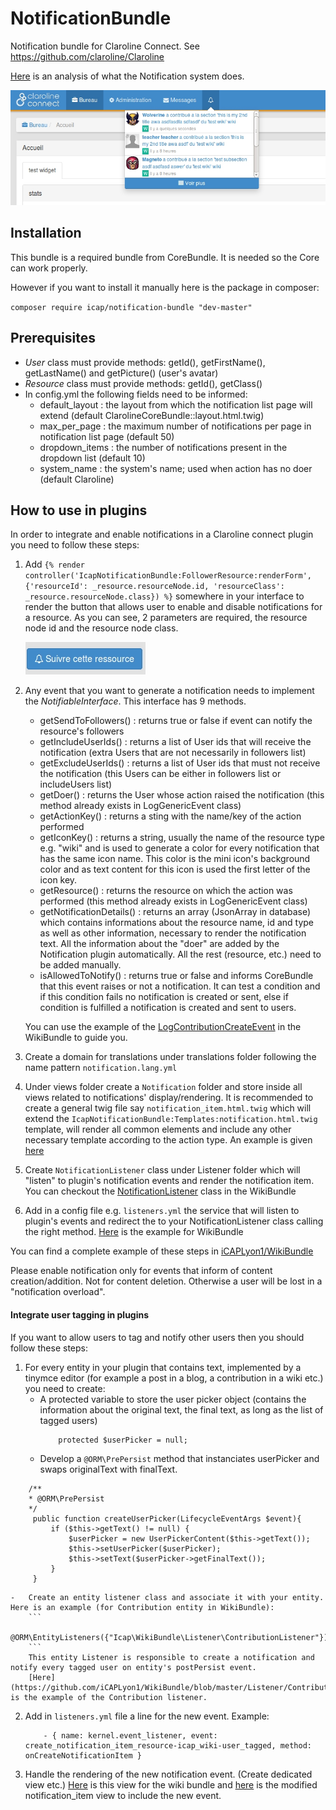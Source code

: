 NotificationBundle
==================

Notification bundle for Claroline Connect. See https://github.com/claroline/Claroline

[Here](https://github.com/iCAPLyon1/NotificationBundle/blob/master/Resources/doc/system_description.md) is an analysis of what the Notification system does.

![Notification dropdown](Resources/doc/img/notifications_dropdown.jpg "Notification dropdown")

Installation
-------------------------

This bundle is a required bundle from CoreBundle. It is needed so the Core can work properly.

However if you want to install it manually here is the package in composer:

`composer require icap/notification-bundle "dev-master"`

Prerequisites
------------------------

*	*User* class must provide methods: getId(), getFirstName(), getLastName() and getPicture() (user's avatar)
*	*Resource* class must provide methods: getId(), getClass() 
*	In config.yml the following fields need to be informed:
    - default_layout : the layout from which the notification list page will extend (default ClarolineCoreBundle::layout.html.twig)
    - max_per_page : the maximum number of notifications per page in notification list page (default 50)
    - dropdown_items : the number of notifications present in the dropdown list (default 10)
    - system_name : the system's name; used when action has no doer (default Claroline)

How to use in plugins
-----------------------------

In order to integrate and enable notifications in a Claroline connect plugin you need to follow these steps:

1.  Add
    `{% render controller('IcapNotificationBundle:FollowerResource:renderForm', {'resourceId': _resource.resourceNode.id, 'resourceClass': _resource.resourceNode.class}) %}`
    somewhere in your interface to render the button that allows user to enable and disable notifications for a resource.     As you can see, 2 parameters are required, the resource node id and the resource node class. 
    
    ![enable notification button](Resources/doc/img/follow_button.jpg "enable notification button")
2.  Any event that you want to generate a notification needs to implement the *NotifiableInterface*. This interface has 9 methods.
    -   getSendToFollowers() : returns true or false if event can notify the resource's followers
    -   getIncludeUserIds() : returns a list of User ids that will receive the notification (extra Users that are not necessarily in followers list)
    -   getExcludeUserIds() : returns a list of User ids that must not receive the notification (this Users can be either in followers list or includeUsers list)
    -   getDoer() : returns the User whose action raised the notification (this method already exists in LogGenericEvent class)
    -   getActionKey() : returns a sting with the name/key of the action performed
    -   getIconKey() : returns a string, usually the name of the resource type e.g. "wiki" and is used to generate a color for every notification that has the same icon name. This color is the mini icon's background color and as text content for this icon is used the first letter of the icon key.
    -   getResource() : returns the resource on which the action was performed (this method already exists in LogGenericEvent class)
    -   getNotificationDetails() : returns an array (JsonArray in database) which contains informations about the resource name, id and type as well as other information, necessary to render the notification text. All the information about the "doer" are added by the Notification plugin automatically. All the rest (resource, etc.) need to be added manually.
    -   isAllowedToNotify() : returns true or false and informs CoreBundle that this event raises or not a notification. It can test a condition and if this condition fails no notification is created or sent, else if condition is fulfilled a notification is created and sent to users.
    
    You can use the example of the [LogContributionCreateEvent](https://github.com/iCAPLyon1/WikiBundle/blob/master/Event/Log/LogContributionCreateEvent.php) in the WikiBundle to guide you. 

3.  Create a domain for translations under translations folder following the name pattern `notification.lang.yml`
4.  Under views folder create a `Notification` folder and store inside all views related to notifications' display/rendering. It is recommended to create a general twig file say `notification_item.html.twig` which will extend the `IcapNotificationBundle:Templates:notification.html.twig` template, will render all common elements and include any other necessary template according to the action type. An example is given [here](https://github.com/iCAPLyon1/WikiBundle/blob/master/Resources/views/Notification/notification_item.html.twig)
5.  Create `NotificationListener` class under Listener folder which will "listen" to plugin's notification events and render the notification item. You can checkout the [NotificationListener](https://github.com/iCAPLyon1/WikiBundle/blob/master/Listener/NotificationListener.php) class in the WikiBundle
6.  Add in a config file e.g. `listeners.yml` the service that will listen to plugin's events and redirect the to your NotificationListener class calling the right method. [Here](https://github.com/iCAPLyon1/WikiBundle/blob/master/Resources/config/services/listeners.yml) is the example for WikiBundle

You can find a complete example of these steps in [iCAPLyon1/WikiBundle](https://github.com/iCAPLyon1/WikiBundle)

Please enable notification only for events that inform of content creation/addition. Not for content deletion. Otherwise a user will be lost in a "notification overload".


#### Integrate user tagging in plugins

If you want to allow users to tag and notify other users then you should follow these steps:

1.  For every entity in your plugin that contains text, implemented by a tinymce editor (for example a post in a blog, a contribution in a wiki etc.) you need to create:
    -   A protected variable to store the user picker object (contains the information about the original text, the final text, as long as the list of tagged users)
        ```
            protected $userPicker = null;
        ```
    -   Develop a `@ORM\PrePersist` method that instanciates userPicker and swaps originalText with finalText.

```
    /**
    * @ORM\PrePersist
    */
     public function createUserPicker(LifecycleEventArgs $event){
         if ($this->getText() != null) {
             $userPicker = new UserPickerContent($this->getText());
             $this->setUserPicker($userPicker);
             $this->setText($userPicker->getFinalText());
         }
     }
```

    -   Create an entity listener class and associate it with your entity. Here is an example (for Contribution entity in WikiBundle):
        ```
            @ORM\EntityListeners({"Icap\WikiBundle\Listener\ContributionListener"})
        ```
        This entity Listener is responsible to create a notification and notify every tagged user on entity's postPersist event.
        [Here](https://github.com/iCAPLyon1/WikiBundle/blob/master/Listener/ContributionListener.php) is the example of the Contribution listener.

2.  Add in `listeners.yml` file a line for the new event.
    Example:
    ```
        - { name: kernel.event_listener, event: create_notification_item_resource-icap_wiki-user_tagged, method: onCreateNotificationItem }
    ```
3.  Handle the rendering of the new notification event. (Create dedicated view etc.)
    [Here](https://github.com/iCAPLyon1/WikiBundle/blob/master/Resources/views/Notification/notification_user_tagged.html.twig) is this view for the wiki bundle and [here](https://github.com/iCAPLyon1/WikiBundle/blob/master/Resources/views/Notification/notification_item.html.twig)
    is the modified notification_item view to include the new event.





